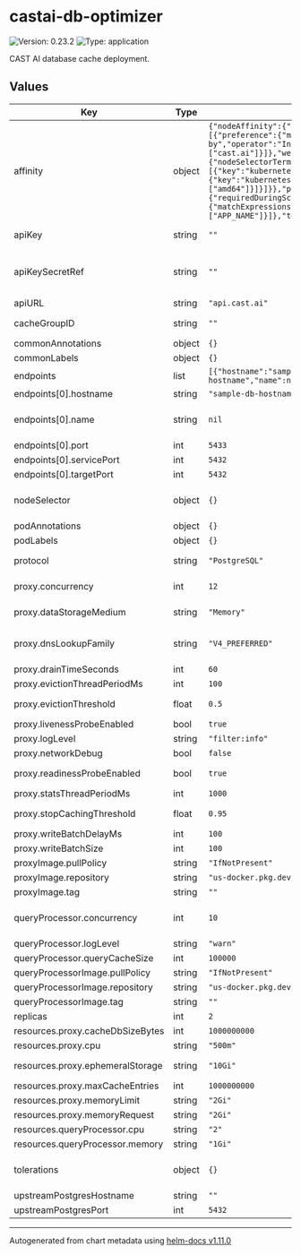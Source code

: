 # castai-db-optimizer

![Version: 0.23.2](https://img.shields.io/badge/Version-0.23.2-informational?style=flat-square) ![Type: application](https://img.shields.io/badge/Type-application-informational?style=flat-square)

CAST AI database cache deployment.

## Values

| Key | Type | Default | Description |
|-----|------|---------|-------------|
| affinity | object | `{"nodeAffinity":{"preferredDuringSchedulingIgnoredDuringExecution":[{"preference":{"matchExpressions":[{"key":"provisioner.cast.ai/managed-by","operator":"In","values":["cast.ai"]}]},"weight":100}],"requiredDuringSchedulingIgnoredDuringExecution":{"nodeSelectorTerms":[{"matchExpressions":[{"key":"kubernetes.io/os","operator":"NotIn","values":["windows"]},{"key":"kubernetes.io/arch","operator":"In","values":["amd64"]}]}]}},"podAntiAffinity":{"requiredDuringSchedulingIgnoredDuringExecution":[{"labelSelector":{"matchExpressions":[{"key":"app.kubernetes.io/name","operator":"In","values":["APP_NAME"]}]},"topologyKey":"kubernetes.io/hostname"}]}}` | Pod affinity rules. Ref: https://kubernetes.io/docs/concepts/configuration/assign-pod-node/#affinity-and-anti-affinity |
| apiKey | string | `""` | Token to be used for authorizing access to the CAST AI API.  |
| apiKeySecretRef | string | `""` | Name of secret with Token to be used for authorizing DBO access to the API apiKey and apiKeySecretRef are mutually exclusive The referenced secret must provide the token in .data["API_KEY"]. |
| apiURL | string | `"api.cast.ai"` | URL to the CAST AI API server. |
| cacheGroupID | string | `""` | ID of the cache group for which cache configuration should be pulled.  |
| commonAnnotations | object | `{}` | Annotations to add to all resources. |
| commonLabels | object | `{}` | Labels to add to all resources. |
| endpoints | list | `[{"hostname":"sample-db-hostname","name":null,"port":5433,"servicePort":5432,"targetPort":5432}]` | A list of upstream database endpoints |
| endpoints[0].hostname | string | `"sample-db-hostname"` | Hostname of the upstream database instance. |
| endpoints[0].name | string | `nil` | Name of the service. If this value is not empty, then additional cluster IP service will be deployed, using provided name as a suffix |
| endpoints[0].port | int | `5433` | Port for the endpoint on DBO pod. |
| endpoints[0].servicePort | int | `5432` | Port of the named service |
| endpoints[0].targetPort | int | `5432` | Port of the upstream database instance. |
| nodeSelector | object | `{}` | Pod node selector rules. Ref: https://kubernetes.io/docs/concepts/configuration/assign-pod-node/ |
| podAnnotations | object | `{}` | Extra annotations to add to the pod. |
| podLabels | object | `{}` | Extra labels to add to the pod. |
| protocol | string | `"PostgreSQL"` | Specifies database protocol to be used for communication and query parsing. |
| proxy.concurrency | int | `12` | Number of parallel processing streams. This needs to be balanced with cpu resources for proxy and QP. |
| proxy.dataStorageMedium | string | `"Memory"` | Defines "emptyDir.medium" value for data storage volume. Set to "Memory" for tmpfs disk |
| proxy.dnsLookupFamily | string | `"V4_PREFERRED"` | DNS lookup mode when communicating to outside. will prioritize IPV4 addresses. change to V6_ONLY to use v6 addresses instead. |
| proxy.drainTimeSeconds | int | `60` | Default drain time in seconds. |
| proxy.evictionThreadPeriodMs | int | `100` | The period of the evictions thread. |
| proxy.evictionThreshold | float | `0.5` | Ratio of used available bytes or entries from which we start evicting. |
| proxy.livenessProbeEnabled | bool | `true` | Ensure proxy is alive and healthy. |
| proxy.logLevel | string | `"filter:info"` | Default proxy log level. |
| proxy.networkDebug | bool | `false` | Extra network debug logging. |
| proxy.readinessProbeEnabled | bool | `true` | Ensure proxy has retrieved initial cache configuration before accepting connections. |
| proxy.statsThreadPeriodMs | int | `1000` | The period of the stats thread. |
| proxy.stopCachingThreshold | float | `0.95` | Ratio of used available bytes or entries from which we stop caching. |
| proxy.writeBatchDelayMs | int | `100` | The delay of one batch for writing. |
| proxy.writeBatchSize | int | `100` | The size of one batch for writing. |
| proxyImage.pullPolicy | string | `"IfNotPresent"` |  |
| proxyImage.repository | string | `"us-docker.pkg.dev/castai-hub/library/dbo-proxy"` |  |
| proxyImage.tag | string | `""` |  |
| queryProcessor.concurrency | int | `10` | Number of worker threads. This should ideally be tuned around 1.5 - 2x times more than expected amount of CPU usage. |
| queryProcessor.logLevel | string | `"warn"` | Default query-processor log level. |
| queryProcessor.queryCacheSize | int | `100000` | Default query-processor query cache size. |
| queryProcessorImage.pullPolicy | string | `"IfNotPresent"` |  |
| queryProcessorImage.repository | string | `"us-docker.pkg.dev/castai-hub/library/query-processor"` |  |
| queryProcessorImage.tag | string | `""` |  |
| replicas | int | `2` |  |
| resources.proxy.cacheDbSizeBytes | int | `1000000000` | max allowed database size in disk. |
| resources.proxy.cpu | string | `"500m"` |  |
| resources.proxy.ephemeralStorage | string | `"10Gi"` | defines how much of proxy container disk space is allocated for cache. |
| resources.proxy.maxCacheEntries | int | `1000000000` | maximum number of entries to keep in the proxy. |
| resources.proxy.memoryLimit | string | `"2Gi"` |  |
| resources.proxy.memoryRequest | string | `"2Gi"` |  |
| resources.queryProcessor.cpu | string | `"2"` |  |
| resources.queryProcessor.memory | string | `"1Gi"` |  |
| tolerations | object | `{}` | Pod toleration rules. Ref: https://kubernetes.io/docs/concepts/configuration/taint-and-toleration/ |
| upstreamPostgresHostname | string | `""` | deprecated: Hostname of the upstream Postgres instance. |
| upstreamPostgresPort | int | `5432` | deprecated: Port of the upstream Postgres instance. |

----------------------------------------------
Autogenerated from chart metadata using [helm-docs v1.11.0](https://github.com/norwoodj/helm-docs/releases/v1.11.0)
